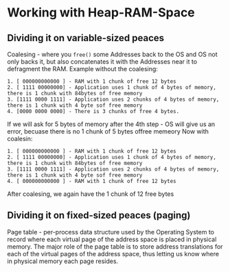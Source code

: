 #                  Working with Heap-RAM-Space

##                 Dividing it on variable-sized peaces

Coalesing - where you `free()` some Addresses back to the OS and OS not only backs it, but also concatenates it with the Addresses near it to defragment the RAM.
Example without the coalesing:
```
1. [ 000000000000 ] - RAM with 1 chunk of free 12 bytes
2. [ 1111 00000000] - Application uses 1 chunk of 4 bytes of memory, there is 1 chunk with 84bytes of free memory
3. [1111 0000 1111] - Application uses 2 chunks of 4 bytes of memory, there is 1 chunk with 4 byte sof free memory
4. [0000 0000 0000] - There is 3 chunks of free 4 bytes.
```
If we will ask for 5 bytes of memory after the 4th step - OS will give us an error, becuase there is no 1 chunk of 5 bytes offree memeory
Now with coalesin:
```
1. [ 000000000000 ] - RAM with 1 chunk of free 12 bytes
2. [ 1111 00000000] - Application uses 1 chunk of 4 bytes of memory, there is 1 chunk with 84bytes of free memory
3. [1111 0000 1111] - Application uses 2 chunks of 4 bytes of memory, there is 1 chunk with 4 byte sof free memory
4. [ 000000000000 ] - RAM with 1 chunk of free 12 bytes
```
After coalesing, we again have the 1 chunk of 12 free bytes









##                 Dividing it on fixed-sized peaces (paging)

Page table - per-process data structure used by the Operating System to record where each virtual page of the address space is placed in physical memory. The major role of the page table is to store address translations for each of the virtual pages of the address space, thus letting us know where in physical memory each page resides.